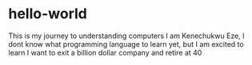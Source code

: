 # hello-world
This is my journey to understanding computers
I am Kenechukwu Eze, I dont know what programming language to learn yet, but I am excited to learn 
I want to exit a billion dollar company and retire at 40
